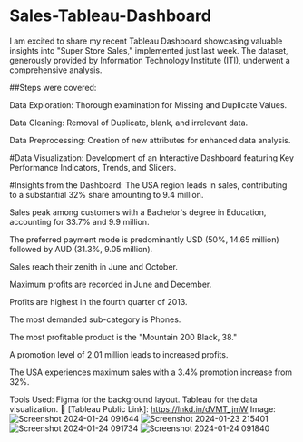 # Sales-Tableau-Dashboard
I am excited to share my recent Tableau Dashboard showcasing valuable insights into "Super Store Sales," implemented just last week. The dataset, generously provided by Information Technology Institute (ITI), underwent a comprehensive analysis.

##Steps were covered:

Data Exploration:
    Thorough examination for Missing and Duplicate Values.

Data Cleaning:
    Removal of Duplicate, blank, and irrelevant data.
  
Data Preprocessing:
    Creation of new attributes for enhanced data analysis.
  
#Data Visualization:
    Development of an Interactive Dashboard featuring Key Performance Indicators, Trends, and Slicers.

#Insights from the Dashboard:
The USA region leads in sales, contributing to a substantial 32% share amounting to 9.4 million.

Sales peak among customers with a Bachelor's degree in Education, accounting for 33.7% and 9.9 million.

The preferred payment mode is predominantly USD (50%, 14.65 million) followed by AUD (31.3%, 9.05 million).

Sales reach their zenith in June and October.

Maximum profits are recorded in June and December.

Profits are highest in the fourth quarter of 2013.

The most demanded sub-category is Phones.

The most profitable product is the "Mountain 200 Black, 38."

A promotion level of 2.01 million leads to increased profits.

The USA experiences maximum sales with a 3.4% promotion increase from 32%.

Tools Used:
Figma for the background layout.
Tableau for the data visualization.
🔗 [Tableau Public Link]:  https://lnkd.in/dVMT_jmW 
Image:
![Screenshot 2024-01-24 091644](https://github.com/mohamedsabry20/Sales-Tableau-Dashboard/assets/155188606/cc4d3abe-0419-4440-a426-b23d364966d7)
![Screenshot 2024-01-23 215401](https://github.com/mohamedsabry20/Sales-Tableau-Dashboard/assets/155188606/7d8f3675-b0af-4f5f-99b9-468cbef9ff9d)
![Screenshot 2024-01-24 091734](https://github.com/mohamedsabry20/Sales-Tableau-Dashboard/assets/155188606/48cf9ec9-ee6d-440c-a43f-ded4b26f2c7d)
![Screenshot 2024-01-24 091840](https://github.com/mohamedsabry20/Sales-Tableau-Dashboard/assets/155188606/e232236e-4fe1-46c9-8d77-ce4e11b2af4e)



